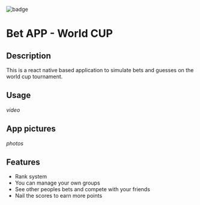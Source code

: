 ![badge](https://img.shields.io/static/v1?label=Development%20status%20v2.0&message=finished&color=green)

# Bet APP - World CUP

## Description

This is a react native based application to simulate bets and guesses on the world cup tournament.

## Usage

_video_

## App pictures

_photos_

<!-- ![picture 1](./screenshots/pic1_v2.0.png)   -->

## Features

- Rank system
- You can manage your own groups
- See other peoples bets and compete with your friends
- Nail the scores to earn more points

